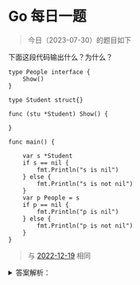# Go 每日一题

> 今日（2023-07-30）的题目如下

下面这段代码输出什么？为什么？

```golang
type People interface {
	Show()
}

type Student struct{}

func (stu *Student) Show() {

}

func main() {

	var s *Student
	if s == nil {
		fmt.Println("s is nil")
	} else {
		fmt.Println("s is not nil")
	}
	var p People = s
	if p == nil {
		fmt.Println("p is nil")
	} else {
		fmt.Println("p is not nil")
	}
}
```

>	与 [2022-12-19](../../../2022/12/19/README.md) 相同


<details>
<summary>答案解析：</summary>
<div>

参考答案及解析：`s is nil` 和 `p is not nil`。

这道题会不会有点诧异，我们分配给变量 p 的值明明是 nil，然而 p 却不是 nil。记住一点，**当且仅当动态值和动态类型都为 nil 时，接口类型值才为 nil**。上面的代码，给变量 p 赋值之后，p 的动态值是 nil，但是动态类型却是 *Student，是一个 nil 指针，所以相等条件不成立。


</div>
</details>
